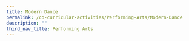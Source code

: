 ```yaml
---
title: Modern Dance
permalink: /co-curricular-activities/Performing-Arts/Modern-Dance
description: ""
third_nav_title: Performing Arts
---
```

